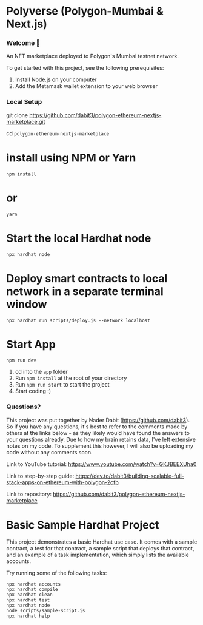 # Polyverse (Polygon-Mumbai & Next.js)
### Welcome 🧩

An NFT marketplace deployed to Polygon's Mumbai testnet network.

To get started with this project, see the following prerequisites:

1. Install Node.js on your computer
2. Add the Metamask wallet extension to your web browser


### Local Setup

git clone https://github.com/dabit3/polygon-ethereum-nextjs-marketplace.git

cd `polygon-ethereum-nextjs-marketplace`

# install using NPM or Yarn
`npm install`

# or

`yarn`

# Start the local Hardhat node
`npx hardhat node`

# Deploy smart contracts to local network in a separate terminal window
`npx hardhat run scripts/deploy.js --network localhost`

# Start App
`npm run dev`

1. cd into the `app` folder
2. Run `npm install` at the root of your directory
3. Run `npm run start` to start the project
4. Start coding :)

### Questions?
This project was put together by Nader Dabit (https://github.com/dabit3). So if you have any questions, it's best to refer to the comments made by others at the links below - as they likely would have found the answers to your questions already. Due to how my brain retains data, I've left extensive notes on my code. To supplement this however, I will also be uploading my code without any comments soon.

Link to YouTube tutorial: https://www.youtube.com/watch?v=GKJBEEXUha0

Link to step-by-step guide: https://dev.to/dabit3/building-scalable-full-stack-apps-on-ethereum-with-polygon-2cfb

Link to repository: https://github.com/dabit3/polygon-ethereum-nextjs-marketplace


## ##

# Basic Sample Hardhat Project

This project demonstrates a basic Hardhat use case. It comes with a sample contract, a test for that contract, a sample script that deploys that contract, and an example of a task implementation, which simply lists the available accounts.

Try running some of the following tasks:

```shell
npx hardhat accounts
npx hardhat compile
npx hardhat clean
npx hardhat test
npx hardhat node
node scripts/sample-script.js
npx hardhat help
```

